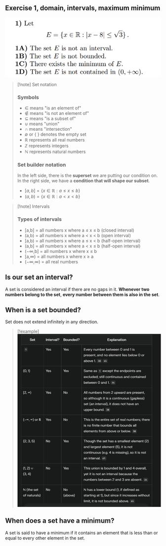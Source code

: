 ## Exercise 1, domain, intervals, maximum minimum
![](../z_images/Pasted%20image%2020250212124845.png)

> [!note] Set notation
> ### Symbols
> - $∈$ means "is an element of"
> - $∉$ means "is not an element of"
> - $⊆$ means "is a subset of"
> - $∪$ means "union"
> - $∩$ means "intersection"
> - $∅$ or { } denotes the empty set
> - $ℝ$ represents all real numbers
> - $ℤ$ represents integers
> - $ℕ$ represents natural numbers
>   
> ### Set builder notation
> In the left side, there is the **superset** we are putting our condition on.
> In the right side, we have a **condition that will shape our subset**.
> - $[a,b] = \{x ∈ ℝ : a ≤ x ≤ b\}$
> - $(a,b) = \{x ∈ ℝ : a < x < b\}$

> [!note] Intervals
> ### Types of intervals
> - [a,b] = all numbers x where a ≤ x ≤ b (closed interval)
> - (a,b) = all numbers x where a < x < b (open interval)
> - [a,b) = all numbers x where a ≤ x < b (half-open interval)
> - (a,b] = all numbers x where a < x ≤ b (half-open interval)
> - (−∞,b] = all numbers x where x ≤ b
> - [a,∞) = all numbers x where x ≥ a
> - (−∞,∞) = all real numbers

## Is our set an interval?

A set is considered an interval if there are no gaps in it.
**Whenever two numbers belong to the set**, **every number between them is also in the set**.

## When is a set bounded?

Set does not extend infinitely in any direction.


> [!example]
> ![](../z_images/Pasted%20image%2020250213130524.png)


## When does a set have a minimum?

A set is said to have a minimum if it contains an element that is less than or equal to every other element in the set.

